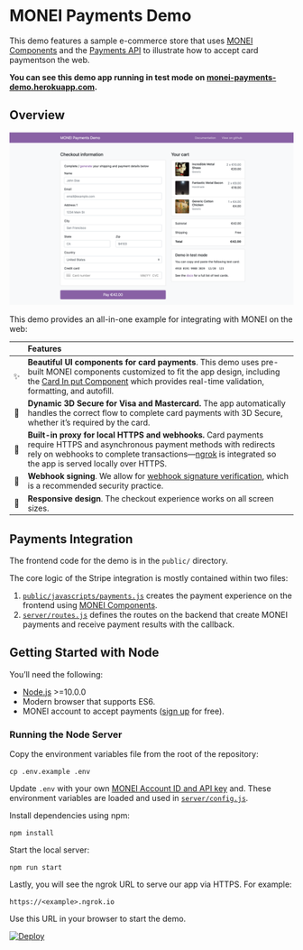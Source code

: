 # MONEI Payments Demo

This demo features a sample e-commerce store that uses [MONEI Components](https://docs.monei.net/docs/monei-js-overview) and the [Payments API](https://docs.monei.net/api/#tag/Payments) to illustrate how to accept card paymentson the web.

**You can see this demo app running in test mode on [monei-payments-demo.herokuapp.com](https://monei-payments-demo.herokuapp.com/).**

## Overview

![MONEI Payments Demo Preview](public/preview.png)

This demo provides an all-in-one example for integrating with MONEI on the web:

<!-- prettier-ignore -->
|     | Features
:---: | :---
✨ | **Beautiful UI components for card payments**. This demo uses pre-built MONEI components customized to fit the app design, including the [Card In put Component](https://docs.monei.net/docs/monei-js-overview) which provides real-time validation, formatting, and autofill.
🔐 | **Dynamic 3D Secure for Visa and Mastercard.** The app automatically handles the correct flow to complete card payments with 3D Secure, whether it’s required by the card.
🚀 | **Built-in proxy for local HTTPS and webhooks.** Card payments require HTTPS and asynchronous payment methods with redirects rely on webhooks to complete transactions—[ngrok](https://ngrok.com/) is integrated so the app is served locally over HTTPS.
🔧 | **Webhook signing**. We allow for [webhook signature verification](https://docs.monei.net/docs/verify-signature), which is a recommended security practice.
📱 | **Responsive design**. The checkout experience works on all screen sizes.

## Payments Integration

The frontend code for the demo is in the `public/` directory.

The core logic of the Stripe integration is mostly contained within two files:

1.  [`public/javascripts/payments.js`](public/javascript/card-input.js) creates the payment experience on the frontend using [MONEI Components](https://docs.monei.net/docs/monei-js-overview).
2.  [`server/routes.js`](server/routes.js) defines the routes on the backend that create MONEI payments and receive payment results with the callback.

## Getting Started with Node

You’ll need the following:

- [Node.js](http://nodejs.org) >=10.0.0
- Modern browser that supports ES6.
- MONEI account to accept payments ([sign up](https://dashboard.monei.net/?action=signUp) for free).

### Running the Node Server

Copy the environment variables file from the root of the repository:

    cp .env.example .env

Update `.env` with your own [MONEI Account ID and API key](https://dashboard.monei.net/settings/api) and. These environment variables are loaded and used in [`server/config.js`](/server/config.js).

Install dependencies using npm:

    npm install

Start the local server:

    npm run start

Lastly, you will see the ngrok URL to serve our app via HTTPS. For example:

    https://<example>.ngrok.io

Use this URL in your browser to start the demo.

[![Deploy](https://www.herokucdn.com/deploy/button.svg)](https://heroku.com/deploy)
